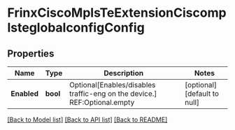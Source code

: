 # FrinxCiscoMplsTeExtensionCiscomplsteglobalconfigConfig

## Properties
Name | Type | Description | Notes
------------ | ------------- | ------------- | -------------
**Enabled** | **bool** | Optional[Enables/disables traffic-eng on the device.] REF:Optional.empty | [optional] [default to null]

[[Back to Model list]](../README.md#documentation-for-models) [[Back to API list]](../README.md#documentation-for-api-endpoints) [[Back to README]](../README.md)


